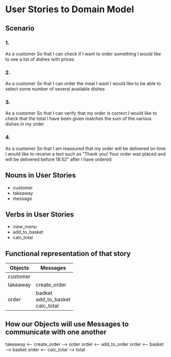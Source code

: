 # User Stories to Domain Model

## Scenario

### 1.
As a customer
So that I can check if I want to order something
I would like to see a list of dishes with prices

### 2.
As a customer
So that I can order the meal I want
I would like to be able to select some number of several available dishes

### 3.
As a customer
So that I can verify that my order is correct
I would like to check that the total I have been given matches the sum of the various dishes in my order

### 4.
As a customer
So that I am reassured that my order will be delivered on time
I would like to receive a text such as "Thank you! Your order was placed and will be delivered before 18:52" after I have ordered


## Nouns in User Stories
- customer
- takeaway
- message

## Verbs in User Stories
- view_menu
- add_to_basket
- calc_total

##  Functional representation of that story

| Objects         | Messages                              |
|-----------------|---------------------------------------|
| customer        |                                       |
| takeaway        |  create_order                                     |
| order           | badket<br>add_to_basket<br>calc_total |

## How our Objects will use Messages to communicate with one another
takeaway <-- create_order --> order
order <-- add_to_order
order <-- basket --> basket
order <-- calc_total --> total
